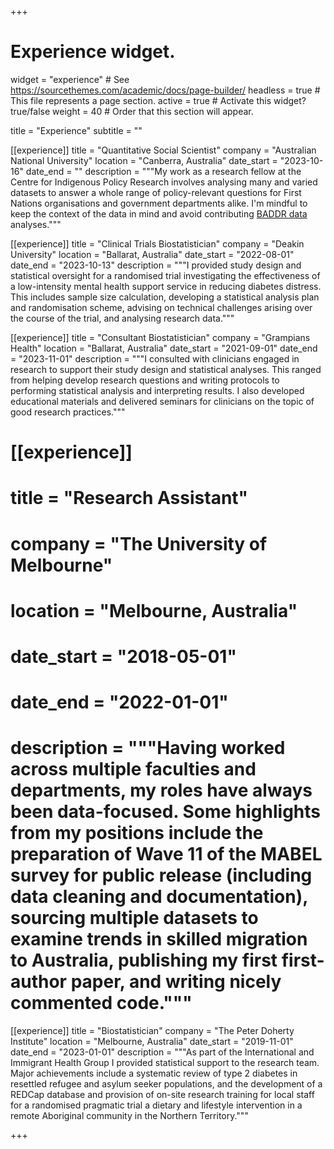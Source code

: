 +++
# Experience widget.
widget = "experience"  # See https://sourcethemes.com/academic/docs/page-builder/
headless = true  # This file represents a page section.
active = true  # Activate this widget? true/false
weight = 40  # Order that this section will appear.

title = "Experience"
subtitle = ""

[[experience]]
  title = "Quantitative Social Scientist"
  company = "Australian National University"
  location = "Canberra, Australia"
  date_start = "2023-10-16"
  date_end = ""
  description = """My work as a research fellow at the Centre for Indigenous Policy Research involves analysing many and varied datasets to answer a whole range of policy-relevant questions for First Nations organisations and government departments alike. I'm mindful to keep the context of the data in mind and avoid contributing [BADDR data](https://www.researchgate.net/publication/344961693_Indigenous_Data_Sovereignty_in_the_Era_of_Big_Data_and_Open_Data) analyses."""
  
[[experience]]
  title = "Clinical Trials Biostatistician"
  company = "Deakin University"
  location = "Ballarat, Australia"
  date_start = "2022-08-01"
  date_end = "2023-10-13"
  description = """I provided study design and statistical oversight for a randomised trial investigating the effectiveness of a low-intensity mental health support service in reducing diabetes distress. This includes sample size calculation, developing a statistical analysis plan and randomisation scheme, advising on technical challenges arising over the course of the trial, and analysing research data."""

[[experience]]
  title = "Consultant Biostatistician"
  company = "Grampians Health"
  location = "Ballarat, Australia"
  date_start = "2021-09-01"
  date_end = "2023-11-01"
  description = """I consulted with clinicians engaged in research to support their study design and statistical analyses. This ranged from helping develop research questions and writing protocols to performing statistical analysis and interpreting results. I also developed educational materials and delivered seminars for clinicians on the topic of good research practices."""

# [[experience]]
#   title = "Research Assistant"
#   company = "The University of Melbourne"
#   location = "Melbourne, Australia"
#   date_start = "2018-05-01"
#   date_end = "2022-01-01"
#   description = """Having worked across multiple faculties and departments, my roles have always been data-focused. Some highlights from my positions include the preparation of Wave 11 of the MABEL survey for public release (including data cleaning and documentation), sourcing multiple datasets to examine trends in skilled migration to Australia, publishing my first first-author paper, and writing nicely commented code."""

[[experience]]
  title = "Biostatistician"
  company = "The Peter Doherty Institute"
  location = "Melbourne, Australia"
  date_start = "2019-11-01"
  date_end = "2023-01-01"
  description = """As part of the International and Immigrant Health Group I provided statistical support to the research team. Major achievements include a systematic review of type 2 diabetes in resettled refugee and asylum seeker populations, and the development of a REDCap database and provision of on-site research training for local staff for a randomised pragmatic trial a dietary and lifestyle intervention in a remote Aboriginal community in the Northern Territory."""

+++
